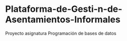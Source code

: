 # Plataforma-de-Gesti-n-de-Asentamientos-Informales
Proyecto asignatura Programación de bases de datos
